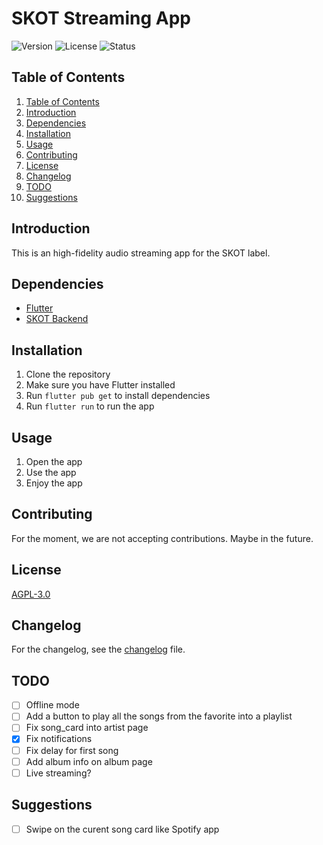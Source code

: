 # SKOT Streaming App
<img src="https://img.shields.io/badge/Version-0.3.0-blue.svg" alt="Version">
<img src="https://img.shields.io/badge/License-AGPL--3.0-blue.svg" alt="License">
<img src="https://img.shields.io/badge/Status-Active-green.svg" alt="Status">

## Table of Contents
1. [Table of Contents](#table-of-contents)
2. [Introduction](#introduction)
3. [Dependencies](#dependencies)
4. [Installation](#installation)
5. [Usage](#usage)
6. [Contributing](#contributing)
7. [License](#license)
8. [Changelog](CHANGELOG.md)
9. [TODO](#todo)
10. [Suggestions](#suggestions)

## Introduction
This is an high-fidelity audio streaming app for the SKOT label.

## Dependencies
- [Flutter](https://flutter.dev/docs/get-started/install)
- [SKOT Backend](https://github.com/LosKeeper/skot_backend)

## Installation
1. Clone the repository
2. Make sure you have Flutter installed
3. Run `flutter pub get` to install dependencies
4. Run `flutter run` to run the app

## Usage
1. Open the app
2. Use the app
3. Enjoy the app

## Contributing
For the moment, we are not accepting contributions. Maybe in the future.

## License
[AGPL-3.0](https://www.gnu.org/licenses/agpl-3.0.en.html)

## Changelog
For the changelog, see the [changelog](CHANGELOG.md) file.

## TODO
- [ ] Offline mode
- [ ] Add a button to play all the songs from the favorite into a playlist
- [ ] Fix song_card into artist page
- [x] Fix notifications
- [ ] Fix delay for first song
- [ ] Add album info on album page
- [ ] Live streaming?

## Suggestions
- [ ] Swipe on the curent song card like Spotify app